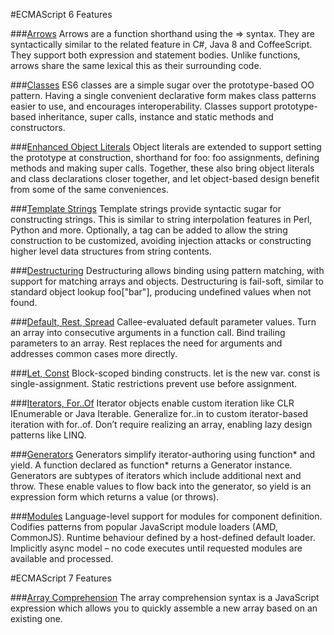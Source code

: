 #ECMAScript 6 Features

###[Arrows](https://github.com/dnbard/es6-guide/blob/master/ecma6/arrows.md)
Arrows are a function shorthand using the => syntax. They are syntactically similar to the related feature in C#, Java 8 and CoffeeScript. They support both expression and statement bodies. Unlike functions, arrows share the same lexical this as their surrounding code.

###[Classes](https://github.com/dnbard/es6-guide/blob/master/ecma6/classes.md)
ES6 classes are a simple sugar over the prototype-based OO pattern. Having a single convenient declarative form makes class patterns easier to use, and encourages interoperability. Classes support prototype-based inheritance, super calls, instance and static methods and constructors.

###[Enhanced Object Literals](https://github.com/dnbard/es6-guide/blob/master/ecma6/objectLiterals.md)
Object literals are extended to support setting the prototype at construction, shorthand for foo: foo assignments, defining methods and making super calls. Together, these also bring object literals and class declarations closer together, and let object-based design benefit from some of the same conveniences.

###[Template Strings](https://github.com/dnbard/es6-guide/blob/master/ecma6/templateStrings.md)
Template strings provide syntactic sugar for constructing strings. This is similar to string interpolation features in Perl, Python and more. Optionally, a tag can be added to allow the string construction to be customized, avoiding injection attacks or constructing higher level data structures from string contents.

###[Destructuring](https://github.com/dnbard/es6-guide/blob/master/ecma6/destructuring.md)
Destructuring allows binding using pattern matching, with support for matching arrays and objects. Destructuring is fail-soft, similar to standard object lookup foo["bar"], producing undefined values when not found.

###[Default, Rest, Spread](https://github.com/dnbard/es6-guide/blob/master/ecma6/default.md)
Callee-evaluated default parameter values. Turn an array into consecutive arguments in a function call. Bind trailing parameters to an array. Rest replaces the need for arguments and addresses common cases more directly.

###[Let, Const](https://github.com/dnbard/es6-guide/blob/master/ecma6/let.md)
Block-scoped binding constructs. let is the new var. const is single-assignment. Static restrictions prevent use before assignment.

###[Iterators, For..Of](https://github.com/dnbard/es6-guide/blob/master/ecma6/iterators.md)
Iterator objects enable custom iteration like CLR IEnumerable or Java Iterable. Generalize for..in to custom iterator-based iteration with for..of. Don’t require realizing an array, enabling lazy design patterns like LINQ.

###[Generators](https://github.com/dnbard/es6-guide/blob/master/ecma6/generators.md)
Generators simplify iterator-authoring using function* and yield. A function declared as function* returns a Generator instance. Generators are subtypes of iterators which include additional next and throw. These enable values to flow back into the generator, so yield is an expression form which returns a value (or throws).

###[Modules](https://github.com/dnbard/es6-guide/blob/master/ecma6/modules.md)
Language-level support for modules for component definition. Codifies patterns from popular JavaScript module loaders (AMD, CommonJS). Runtime behaviour defined by a host-defined default loader. Implicitly async model – no code executes until requested modules are available and processed.

#ECMAScript 7 Features

###[Array Comprehension](https://github.com/dnbard/es6-guide/blob/master/ecma6/arrayComprehension.md)
The array comprehension syntax is a JavaScript expression which allows you to quickly assemble a new array based on an existing one.